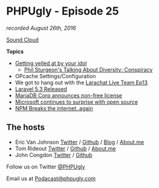 # PHPUgly - Episode 25
*recorded August 26th, 2016*

[Sound Cloud](https://soundcloud.com/phpugly/episode25)

**Topics**

* [Getting yelled at by your idol](https://twitter.com/RealRideout/status/769224458108305408)
  * [Phil Sturgeon's Talking About Diversity: Conspiracy](https://philsturgeon.uk/2016/08/02/talking-about-diversity-conspiracy/)
* OPcache Settings/Configuration
* We got to hang out with the [Larachat Live Team Ep13](https://www.youtube.com/watch?v=1a7Zw6_e_tk)
* [Laravel 5.3 Released](http://www.laravel.com)
* [MariaDB Corp announces non-free license](http://www.infoworld.com/article/3109213/open-source-tools/open-source-uproar-as-mariadb-goes-commercial.html)
* [Microsoft continues to surprise with open source](http://indianexpress.com/article/technology/tech-news-technology/microsoft-powershell-open-source-linux-os-x-2993633/)
* [NPM Breaks the internet..again](http://status.npmjs.org/incidents/dw8cr1lwxkcr)

## The hosts
* Eric Van Johnson [Twitter](https://twitter.com/shocm) / [Github](https://github.com/ericvanjohnson/) / [Blog](https://www.shocm.com) / [About.me](https://about.me/shocm) 
* Tom Rideout [Twitter](https://twitter.com/realrideout) / [Github](https://github.com/trideout/) / [About.me](https://about.me/thomasrideout)
* John Congdon [Twitter](https://twitter.com/johncongdon) / [Github](https://github.com/johncongdon) 

Follow us on Twitter [@PHPUgly](https://twitter.com/phpugly) 

Email us at [Podacast@phpugly.com](mailto:podcast@phpugly.com)

